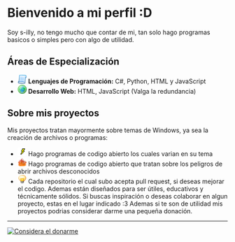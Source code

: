 # Bienvenido a mi perfil :D
Soy s-illy, no tengo mucho que contar de mi, tan solo hago programas basicos o simples pero con algo de utilidad.

## Áreas de Especialización
- <img src="images/code.png" alt="Programación" width="20"/> **Lenguajes de Programación:** C#, Python, HTML y JavaScript
- <img src="images/world.png" alt="Web" width="20"/> **Desarrollo Web:** HTML, JavaScript (Valga la redundancia)

## Sobre mis proyectos
Mis proyectos tratan mayormente sobre temas de Windows, ya sea la creación de archivos o programas:
- <img src="images/security.png" alt="Aprendizaje" width="20"/> Hago programas de codigo abierto los cuales varian en su tema
- <img src="images/danger.png" alt="Aprendizaje" width="20"/> Hago programas de codigo abierto que tratan sobre los peligros de abrir archivos desconocidos
- <img src="images/foco.png" alt="Aprendizaje" width="20"/> Cada repositorio el cual subo acepta pull request, si deseas mejorar el codigo.
Ademas están diseñados para ser útiles, educativos y técnicamente sólidos. Si buscas inspiración o deseas colaborar en algun proyecto, estas en el lugar indicado :3 Ademas si te son de utilidad mis proyectos podrias considerar darme una pequeña donación.
---

[![Considera el donarme](https://img.shields.io/badge/Ko--fi-en%20doname-29ABE0?logo=kofi&style=for-the-badge)](https://ko-fi.com/silly69)
